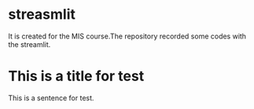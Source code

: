 # streasmlit
It is created for the MIS course.The repository recorded some codes with the streamlit.
# This is a title for test
This is a sentence for test.
